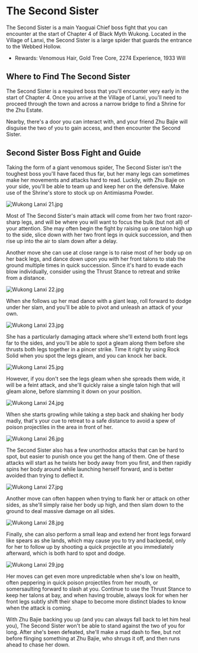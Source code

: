 # The Second Sister

The Second Sister is a main Yaoguai Chief boss fight that you can encounter at the start of Chapter 4 of Black Myth Wukong. Located in the Village of Lanxi, the Second Sister is a large spider that guards the entrance to the Webbed Hollow. 

  * Rewards: Venomous Hair, Gold Tree Core, 2274 Experience, 1933 Will

## Where to Find The Second Sister

The Second Sister is a required boss that you'll encounter very early in the start of Chapter 4. Once you arrive at the Village of Lanxi, you'll need to proceed through the town and across a narrow bridge to find a Shrine for the Zhu Estate. 

Nearby, there's a door you can interact with, and your friend Zhu Bajie will disguise the two of you to gain access, and then encounter the Second Sister. 

## Second Sister Boss Fight and Guide

Taking the form of a giant venomous spider, The Second Sister isn't the toughest boss you'll have faced thus far, but her many legs can sometimes make her movements and attacks hard to read. Luckily, with Zhu Bajie on your side, you'll be able to team up and keep her on the defensive. Make use of the Shrine's store to stock up on Antimiasma Powder. 

![Wukong Lanxi 21.jpg](https://oyster.ignimgs.com/mediawiki/apis.ign.com/black-myth-wukong/a/a8/Wukong_Lanxi_21.jpg)

Most of The Second Sister's main attack will come from her two front razor-sharp legs, and will be where you will want to focus the bulk (but not all) of your attention. She may often begin the fight by raising up one talon high up to the side, slice down with her two front legs in quick succession, and then rise up into the air to slam down after a delay. 

Another move she can use at close range is to raise most of her body up on her back legs, and dance down upon you with her front talons to stab the ground multiple times in quick succession. Since it's hard to evade each blow individually, consider using the Thrust Stance to retreat and strike from a distance. 

![Wukong Lanxi 22.jpg](https://oyster.ignimgs.com/mediawiki/apis.ign.com/black-myth-wukong/f/f0/Wukong_Lanxi_22.jpg)

When she follows up her mad dance with a giant leap, roll forward to dodge under her slam, and you'll be able to pivot and unleash an attack of your own. 

![Wukong Lanxi 23.jpg](https://oyster.ignimgs.com/mediawiki/apis.ign.com/black-myth-wukong/1/16/Wukong_Lanxi_23.jpg)

She has a particularly damaging attack where she'll extend both front legs far to the sides, and you'll be able to spot a gleam along them before she thrusts both legs together in a pincer strike. Time it right by using Rock Solid when you spot the legs gleam, and you can knock her back. 

![Wukong Lanxi 25.jpg](https://oyster.ignimgs.com/mediawiki/apis.ign.com/black-myth-wukong/7/7f/Wukong_Lanxi_25.jpg)

However, if you don't see the legs gleam when she spreads them wide, it will be a feint attack, and she'll quickly raise a single talon high that will gleam alone, before slamming it down on your position. 

![Wukong Lanxi 24.jpg](https://oyster.ignimgs.com/mediawiki/apis.ign.com/black-myth-wukong/4/4f/Wukong_Lanxi_24.jpg)

When she starts growling while taking a step back and shaking her body madly, that's your cue to retreat to a safe distance to avoid a spew of poison projectiles in the area in front of her. 

![Wukong Lanxi 26.jpg](https://oyster.ignimgs.com/mediawiki/apis.ign.com/black-myth-wukong/0/07/Wukong_Lanxi_26.jpg)

The Second Sister also has a few unorthodox attacks that can be hard to spot, but easier to punish once you get the hang of them. One of these attacks will start as he twists her body away from you first, and then rapidly spins her body around while launching herself forward, and is better avoided than trying to deflect it. 

![Wukong Lanxi 27.jpg](https://oyster.ignimgs.com/mediawiki/apis.ign.com/black-myth-wukong/0/01/Wukong_Lanxi_27.jpg)

Another move can often happen when trying to flank her or attack on other sides, as she'll simply raise her body up high, and then slam down to the ground to deal massive damage on all sides. 

![Wukong Lanxi 28.jpg](https://oyster.ignimgs.com/mediawiki/apis.ign.com/black-myth-wukong/7/77/Wukong_Lanxi_28.jpg)

Finally, she can also perform a small leap and extend her front legs forward like spears as she lands, which may cause you to try and backpedal, only for her to follow up by shooting a quick projectile at you immediately afterward, which is both hard to spot and dodge. 

![Wukong Lanxi 29.jpg](https://oyster.ignimgs.com/mediawiki/apis.ign.com/black-myth-wukong/1/12/Wukong_Lanxi_29.jpg)

Her moves can get even more unpredictable when she's low on health, often peppering in quick poison projectiles from her mouth, or somersaulting forward to slash at you. Continue to use the Thrust Stance to keep her talons at bay, and when having trouble, always look for when her front legs subtly shift their shape to become more distinct blades to know when the attack is coming. 

With Zhu Bajie backing you up (and you can always fall back to let him heal you), The Second Sister won't be able to stand against the two of you for long. After she's been defeated, she'll make a mad dash to flee, but not before flinging something at Zhu Bajie, who shrugs it off, and then runs ahead to chase her down. 
